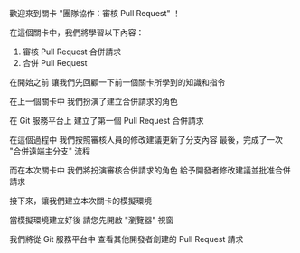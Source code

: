 歡迎來到關卡
"團隊協作：審核 Pull Request" ！

在這個關卡中，我們將學習以下內容：
1. 審核 Pull Request 合併請求
2. 合併 Pull Request

在開始之前
讓我們先回顧一下前一個關卡所學到的知識和指令

在上一個關卡中
我們扮演了建立合併請求的角色

在 Git 服務平台上
建立了第一個 Pull Request 合併請求

在這個過程中
我們按照審核人員的修改建議更新了分支內容
最後，完成了一次 "合併遠端主分支" 流程

而在本次關卡中
我們將扮演審核合併請求的角色
給予開發者修改建議並批准合併請求

接下來，讓我們建立本次關卡的模擬環境

當模擬環境建立好後
請您先開啟 "瀏覽器" 視窗

我們將從 Git 服務平台中
查看其他開發者創建的 Pull Request 請求
